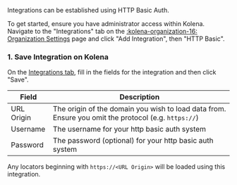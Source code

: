 Integrations can be established using HTTP Basic Auth.

To get started, ensure you have administrator access within Kolena.
Navigate to the "Integrations" tab on the [:kolena-organization-16: Organization Settings](https://app.kolena.io/redirect/organization?tab=integrations) page and click "Add Integration", then "HTTP Basic".

### 1. Save Integration on Kolena

On the [Integrations tab](https://app.kolena.io/redirect/organization?tab=integrations), fill in the fields for the integration and then click "Save".

| Field | Description |
|---|---|
| URL Origin | The origin of the domain you wish to load data from. Ensure you omit the protocol (e.g. `https://`) |
| Username | The username for your http basic auth system |
| Password | The password (optional) for your http basic auth system |

Any locators beginning with `https://<URL Origin>` will be loaded using this integration.
